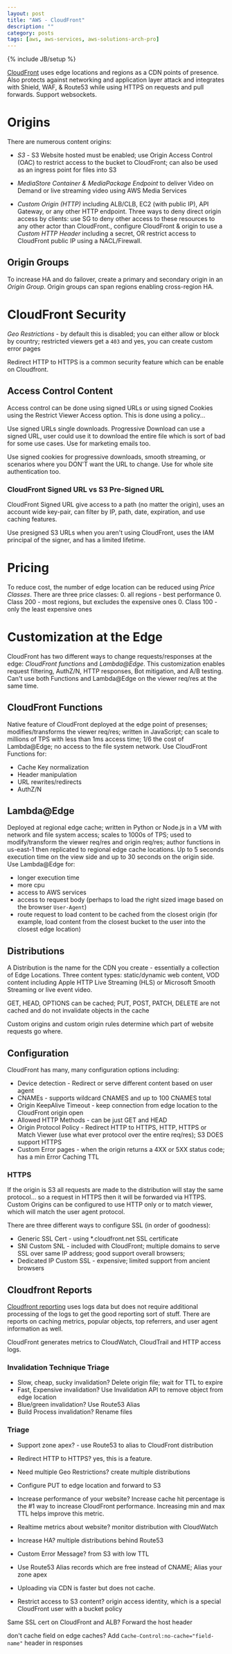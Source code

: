 ```yaml
---
layout: post
title: "AWS - CloudFront"
description: ""
category: posts
tags: [aws, aws-services, aws-solutions-arch-pro]
---
```

{% include JB/setup %}

[CloudFront](http://docs.aws.amazon.com/AmazonCloudFront/latest/DeveloperGuide/Introduction.html) uses edge locations and regions as a CDN points of presence. Also protects against networking and application layer attack and integrates with Shield, WAF, &amp; Route53 while using HTTPS on requests and pull forwards. Support websockets.

# Origins
There are numerous content origins:

- _S3_ - S3 Website hosted must be enabled; use Origin Access Control (OAC) to restrict access to the bucket to CloudFront; can also be used as an ingress point for files into S3 

- _MediaStore Container &amp; MediaPackage Endpoint_ to deliver Video on Demand or live streaming video using AWS Media Services

- _Custom Origin (HTTP)_ including ALB/CLB, EC2 (with public IP), API Gateway, or any other HTTP endpoint. Three ways to deny direct origin access by clients: use SG to deny other access to these resources to any other actor than CloudFront., configure CloudFront &amp; origin to use a _Custom HTTP Header_ including a secret, OR restrict access to CloudFront public IP using a NACL/Firewall. 

## Origin Groups
To increase HA and do failover, create a primary and secondary origin in an _Origin Group_. Origin groups can span regions enabling cross-region HA.

# CloudFront Security
_Geo Restrictions_ - by default this is disabled; you can either allow or block by country; restricted viewers get a `403` and yes, you can create custom error pages

Redirect HTTP to HTTPS is a common security feature which can be enable on Cloudfront.

## Access Control Content
Access control can be done using signed URLs or using signed Cookies using the Restrict Viewer Access option. This is done using a policy...

Use signed URLs single downloads. Progressive Download can use a signed URL, user could use it to download the entire file which is sort of bad for some use cases. Use for marketing emails too.

Use signed cookies for progressive downloads, smooth streaming, or scenarios where you DON'T want the URL to change. Use for whole site authentication too.

### CloudFront Signed URL vs S3 Pre-Signed URL
CloudFront Signed URL give access to a path (no matter the origin), uses an account wide key-pair, can filter by IP, path, date, expiration, and use caching features. 

Use presigned S3 URLs when you aren't using CloudFront, uses the IAM principal of the signer, and has a limited lifetime.

# Pricing
To reduce cost, the number of edge location can be reduced using _Price Classes_. There are three price classes:
0. all regions - best performance
0. Class 200 - most regions, but excludes the expensive ones
0. Class 100 - only the least expensive ones

# Customization at the Edge
CloudFront has two different ways to change requests/responses at the edge: _CloudFront functions_ and _Lambda@Edge_. This customization enables request filtering, AuthZ/N, HTTP responses, Bot mitigation, and A/B testing. Can't use both Functions and Lambda@Edge on the viewer req/res at the same time.

## CloudFront Functions
Native feature of CloudFront deployed at the edge point of presenses; modifies/transforms the viewer req/res; written in JavaScript; can scale to millions of TPS with less than 1ms access time; 1/6 the cost of Lambda@Edge; no access to the file system network. Use CloudFront Functions for:
- Cache Key normalization
- Header manipulation
- URL rewrites/redirects
- AuthZ/N

## Lambda@Edge
Deployed at regional edge cache; written in Python or Node.js in a VM with network and file system access; scales to 1000s of TPS; used to modify/transform the viewer req/res and origin req/res; author functions in us-east-1 then replicated to regional edge cache locations. Up to 5 seconds execution time on the view side and up to 30 seconds on the origin side. Use Lambda@Edge for:
- longer execution time
- more cpu
- access to AWS services
- access to request body (perhaps to load the right sized image based on the browser `User-Agent`)
- route request to load content to be cached from the closest origin (for example, load content from the closest bucket to the user into the closest edge location)

## Distributions
A Distribution is the name for the CDN you create - essentially a collection of Edge Locations. Three content types: static/dynamic web content, VOD content including Apple HTTP Live Streaming (HLS) or Microsoft Smooth Streaming or live event video. 

GET, HEAD, OPTIONS can be cached; PUT, POST, PATCH, DELETE are not cached and do not invalidate objects in the cache

Custom origins and custom origin rules determine which part of website requests go where.

## Configuration 
CloudFront has many, many configuration options including:
* Device detection - Redirect or serve different content based on user agent
* CNAMEs - supports wildcard CNAMES and up to 100 CNAMES total
* Origin KeepAlive Timeout - keep connection from edge location to the CloudFront origin open
* Allowed HTTP Methods - can be just GET and HEAD
* Origin Protocol Policy - Redirect HTTP to HTTPS, HTTP, HTTPS or Match Viewer (use what ever protocol over the entire req/res); S3 DOES support HTTPS
* Custom Error pages - when the origin returns a 4XX or 5XX status code; has a min Error Caching TTL

### HTTPS
If the origin is S3 all requests are made to the distribution will stay the same protocol... so a request in HTTPS then it will be forwarded via HTTPS. Custom Origins can be configured to use HTTP only or to match viewer, which will match the user agent protocol.

There are three different ways to configure SSL (in order of goodness):

- Generic SSL Cert - using *.cloudfront.net SSL certificate
- SNI Custom SNL - included with CloudFront; multiple domains to serve SSL over same IP address; good support overall browsers; 
- Dedicated IP Custom SSL - expensive; limited support from ancient browsers

## Cloudfront Reports
[Cloudfront reporting](http://docs.aws.amazon.com/AmazonCloudFront/latest/DeveloperGuide/reports.html) uses logs data but does not require additional processing of the logs to get the good reporting sort of stuff. There are reports on caching metrics, popular objects, top referrers, and user agent information as well. 

CloudFront generates metrics to CloudWatch, CloudTrail and HTTP access logs. 

### Invalidation Technique Triage
- Slow, cheap, sucky invalidation? Delete origin file; wait for TTL to expire
- Fast, Expensive invalidation? Use Invalidation API to remove object from edge location
- Blue/green invalidation? Use Route53 Alias
- Build Process invalidation? Rename files

### Triage
- Support zone apex? - use Route53 to alias to CloudFront distribution
- Redirect HTTP to HTTPS? yes, this is a feature.
- Need multiple Geo Restrictions? create multiple distributions
- Configure PUT to edge location and forward to S3
- Increase performance of your website? Increase cache hit percentage is the #1 way to increase CloudFront performance. Increasing min and max TTL helps improve this metric.
- Realtime metrics about website? monitor distribution with CloudWatch
- Increase HA? multiple distributions behind Route53


- Custom Error Message? from S3 with low TTL

- Use Route53 Alias records which are free instead of CNAME; Alias your zone apex

- Uploading via CDN is faster but does not cache. 

- Restrict access to S3 content? origin access identity, which is a special CloudFront user with a bucket policy

Same SSL cert on CloudFront and ALB? Forward the host header

don't cache field on edge caches? Add `Cache-Control:no-cache="field-name"` header in responses